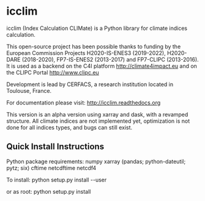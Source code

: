 icclim
======

icclim (Index Calculation CLIMate) is a Python library for climate indices calculation.

This open-source project has been possible thanks to funding by the European Commission Projects H2020-IS-ENES3 (2019-2022), H2020-DARE (2018-2020), FP7-IS-ENES2 (2013-2017) and FP7-CLIPC (2013-2016). It is used as a backend on the C4I platform http://climate4impact.eu and on the CLIPC Portal http://www.clipc.eu

Development is lead by CERFACS, a research institution located in Toulouse, France.

For documentation please visit: http://icclim.readthedocs.org

This version is an alpha version using xarray and dask, with a revamped structure.
All climate indices are not implemented yet, optimization is not done for all indices types, and bugs can still exist.

Quick Install Instructions
--------------------------

Python package requirements:
numpy
xarray (pandas; python-dateutil; pytz; six)
cftime
netcdftime
netcdf4

To install:
python setup.py install --user

or as root: python setup.py install
